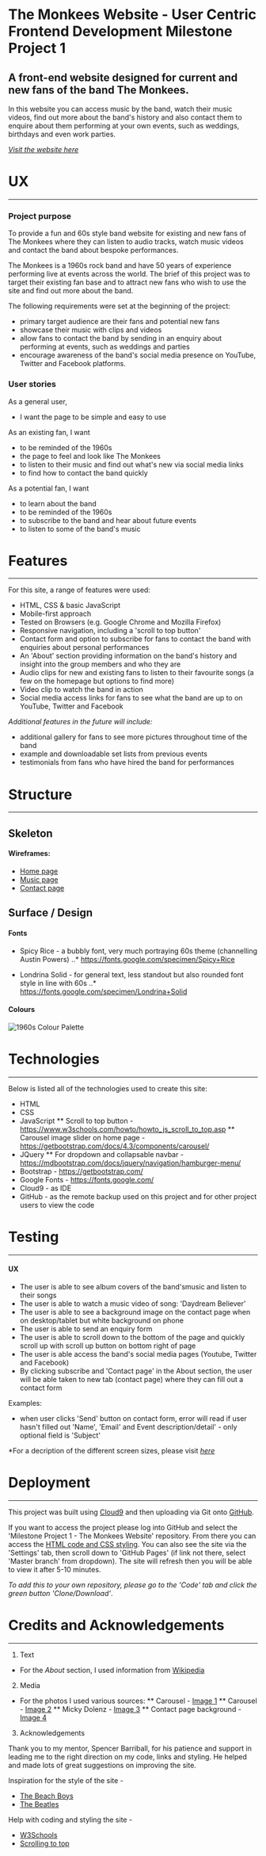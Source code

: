 # The Monkees Website - User Centric Frontend Development Milestone Project 1
 
## A front-end website designed for current and new fans of the band The Monkees. 
In this website you can access music by the band, watch their music videos, find out more about the band's history and also contact them to enquire about them performing at your own events, such as weddings, birthdays and even work parties.

_[Visit the website here](https://vicky185.github.io/milestone1-monkees/ "Visit the website here")_


# UX 
***

### Project purpose

To provide a fun and 60s style band website for existing and new fans of The Monkees where they can listen to audio tracks, watch music videos and contact the band about bespoke performances. 

The Monkees is a 1960s rock band and have 50 years of experience performing live at events across the world. <enter>
The brief of this project was to target their existing fan base and to attract new fans who wish to use the site and find out more about the band. <enter>

The following requirements were set at the beginning of the project: 
* primary target audience are their fans and potential new fans
* showcase their music with clips and videos
* allow fans to contact the band by sending in an enquiry about performing at events, such as weddings and parties
* encourage awareness of the band's social media presence on YouTube, Twitter and Facebook platforms.

### User stories

As a general user, 
* I want the page to be simple and easy to use

As an existing fan, I want 
* to be reminded of the 1960s
* the page to feel and look like The Monkees
* to listen to their music and find out what's new via social media links
* to find how to contact the band quickly

As a potential fan, I want 
* to learn about the band
* to be reminded of the 1960s
* to subscribe to the band and hear about future events
* to listen to some of the band's music

# Features
***

For this site, a range of features were used:
* HTML, CSS & basic JavaScript
* Mobile-first approach
* Tested on Browsers (e.g. Google Chrome and Mozilla Firefox)
* Responsive navigation, including a 'scroll to top button'
* Contact form and option to subscribe for fans to contact the band with enquiries about personal performances
* An 'About' section providing information on the band's history and insight into the group members and who they are
* Audio clips for new and existing fans to listen to their favourite songs (a few on the homepage but options to find more)
* Video clip to watch the band in action
* Social media access links for fans to see what the band are up to on YouTube, Twitter and Facebook

*Additional features in the future will include:*
* additional gallery for fans to see more pictures throughout time of the band
* example and downloadable set lists from previous events
* testimonials from fans who have hired the band for performances

# Structure
***

## Skeleton 

#### Wireframes:

* [Home page](https://github.com/Vicky185/milestone1-monkees/blob/master/assets/Wireframe%20-%20index.html%20mobile%20and%20desktop%2Ctablet.jpg "Home page")
* [Music page](https://github.com/Vicky185/milestone1-monkees/blob/master/assets/Wireframe%20-%20music.html%20mobile%20and%20desktop%2Ctablet.jpg "Music page")
* [Contact page](https://github.com/Vicky185/milestone1-monkees/blob/master/assets/Wireframe%20-%20contact.html%20mobile%20and%20desktop%2Ctablet.jpg "Contact page")

## Surface / Design

#### Fonts

* Spicy Rice - a bubbly font, very much portraying 60s theme (channelling Austin Powers)
..* https://fonts.google.com/specimen/Spicy+Rice

* Londrina Solid - for general text, less standout but also rounded font style in line with 60s
..* https://fonts.google.com/specimen/Londrina+Solid

#### Colours 

![1960s Colour Palette](https://juiceboxinteractive.com/app/uploads/2018/06/1960s-Color-Palette.png "1960s colour palette")

# Technologies
***

Below is listed all of the technologies used to create this site:

* HTML
* CSS
* JavaScript
    ** Scroll to top button - https://www.w3schools.com/howto/howto_js_scroll_to_top.asp
    ** Carousel image slider on home page - https://getbootstrap.com/docs/4.3/components/carousel/
* JQuery
    ** For dropdown and collapsable navbar - https://mdbootstrap.com/docs/jquery/navigation/hamburger-menu/
* Bootstrap - https://getbootstrap.com/
* Google Fonts - https://fonts.google.com/
* Cloud9 - as IDE
* GitHub - as the remote backup used on this project and for other project users to view the code

# Testing
***

#### UX

* The user is able to see album covers of the band'smusic and listen to their songs
* The user is able to watch a music video of song: 'Daydream Believer'
* The user is able to see a background image on the contact page when on desktop/tablet but white background on phone
* The user is able to send an enquiry form
* The user is able to scroll down to the bottom of the page and quickly scroll up with scroll up button on bottom right of page
* The user is able access the band's social media pages (Youtube, Twitter and Facebook)
* By clicking subscribe and 'Contact page' in the About section, the user will be able taken to new tab (contact page) where they can fill out a contact form

Examples:
* when user clicks 'Send' button on contact form, error will read if user hasn't filled out 'Name', 'Email' and Event description/detail' - only optional field is 'Subject'

*For a decription of the different screen sizes, please visit _[here](https://github.com/Vicky185/milestone1-monkees/blob/master/description-screens.md "here")_

# Deployment
***

This project was built using [Cloud9](https://ide.c9.io/vls1893/themonkees-site "Cloud 9") and then uploading via Git onto [GitHub](https://github.com/Vicky185/milestone1-monkees "GitHub").

If you want to access the project please log into GitHub and select the 'Milestone Project 1 - The Monkees Website' repository. <enter>
From there you can access the [HTML code and CSS styling](https://ide.c9.io/vls1893/themonkees-site "HTML code and CSS styling"). <enter>
You can also see the site via the 'Settings' tab, then scroll down to 'GitHub Pages' (if link not there, select 'Master branch' from dropdown). <enter>
The site will refresh then you will be able to view it after 5-10 minutes. 

*To add this to your own repository, please go to the 'Code' tab and click the green button 'Clone/Download'*. 


# Credits and Acknowledgements
***

1. Text
* For the *About* section, I used information from [Wikipedia](https://en.wikipedia.org/wiki/The_Monkees "Wikipedia")
2. Media
* For the photos I used various sources:
    ** Carousel - [Image 1](https://ultimateclassicrock.com/more-of-the-monkees/)
    ** Carousel - [Image 2](https://www.post-gazette.com/ae/music/2019/02/21/Peter-Tork-offbeat-bassist-singer-the-Monkees-dies-77-music-television/stories/201902210124)
    ** Micky Dolenz - [Image 3](http://www.fanpop.com/clubs/micky-dolenz/images/31390175/title/micky-dolenz-photo)
    ** Contact page background - [Image 4](https://www.google.com/search?hl=en-GB&q=monkees&tbm=isch&tbs=simg:CAQSlwEJyK_1mQe1Era4aiwELEKjU2AQaBAg9CEIMCxCwjKcIGmIKYAgDEiiwG7gfyx-dG7kbtR_1ZH8gfrBvBH9Av0S-zL6kluC_1NL8YvoyXdL8kvGjCwluZnNKUI0PqPQcJi_1y8AaVTHpyu7cAfH-ezXJ6Nkv-hBwN6TUR4phelmmEBwslsgBAwLEI6u_1ggaCgoICAESBMG4F8gM&sa=X&ved=0ahUKEwi-xbuqvqjiAhU4WRUIHe1hAucQwg4IKygA&biw=1366&bih=608#imgrc=yxEoRp-Qbe8QKM:)

3. Acknowledgements

Thank you to my mentor, Spencer Barriball, for his patience and support in leading me to the right direction on my code, links and styling.<enter>
He helped and made lots of great suggestions on improving the site.

Inspiration for the style of the site - 
* [The Beach Boys](https://www.thebeachboys.com/#off-canvas)
* [The Beatles](https://www.thebeatles.com/)

Help with coding and styling the site - 
* [W3Schools](https://www.w3schools.com/)
* [Scrolling to top](https://www.w3schools.com/howto/howto_js_scroll_to_top.asp)





